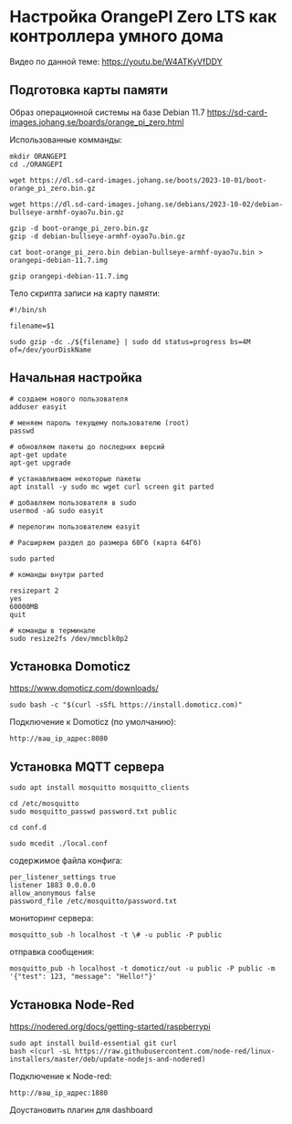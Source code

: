 # Настройка OrangePI Zero LTS как контроллера умного дома

Видео по данной теме:
https://youtu.be/W4ATKyVfDDY

## Подготовка карты памяти

Образ операционной системы на базе Debian 11.7
https://sd-card-images.johang.se/boards/orange_pi_zero.html

Использованные комманды:

    mkdir ORANGEPI
    cd ./ORANGEPI

    wget https://dl.sd-card-images.johang.se/boots/2023-10-01/boot-orange_pi_zero.bin.gz

    wget https://dl.sd-card-images.johang.se/debians/2023-10-02/debian-bullseye-armhf-oyao7u.bin.gz
    
    gzip -d boot-orange_pi_zero.bin.gz
    gzip -d debian-bullseye-armhf-oyao7u.bin.gz

    cat boot-orange_pi_zero.bin debian-bullseye-armhf-oyao7u.bin > orangepi-debian-11.7.img

    gzip orangepi-debian-11.7.img


Тело скрипта записи на карту памяти:

    #!/bin/sh

    filename=$1
    
    sudo gzip -dc ./${filename} | sudo dd status=progress bs=4M of=/dev/yourDiskName


## Начальная настройка

    # создаем нового пользователя
    adduser easyit

    # меняем пароль текущему пользователю (root)
    passwd

    # обновляем пакеты до последних версий
    apt-get update
    apt-get upgrade

    # устанавливаем некоторые пакеты
    apt install -y sudo mc wget curl screen git parted

    # добавляем пользователя в sudo
    usermod -aG sudo easyit

    # перелогин пользователем easyit

    # Расширяем раздел до размера 60Гб (карта 64Гб)

    sudo parted

    # команды внутри parted

    resizepart 2
    yes
    60000MB
    quit

    # команды в терминале
    sudo resize2fs /dev/mmcblk0p2

## Установка Domoticz

https://www.domoticz.com/downloads/

    sudo bash -c "$(curl -sSfL https://install.domoticz.com)"

Подключение к Domoticz (по умолчанию):

    http://ваш_ip_адрес:8080

## Установка MQTT сервера

    sudo apt install mosquitto mosquitto_clients
    
    cd /etc/mosquitto
    sudo mosquitto_passwd password.txt public

    cd conf.d

    sudo mcedit ./local.conf

содержимое файла конфига:
    
    per_listener_settings true
    listener 1883 0.0.0.0
    allow_anonymous false
    password_file /etc/mosquitto/password.txt

мониторинг сервера:

    mosquitto_sub -h localhost -t \# -u public -P public

отправка сообщения:

    mosquitto_pub -h localhost -t domoticz/out -u public -P public -m '{"test": 123, "message": "Hello!"}'

## Установка Node-Red

https://nodered.org/docs/getting-started/raspberrypi

    sudo apt install build-essential git curl
    bash <(curl -sL https://raw.githubusercontent.com/node-red/linux-installers/master/deb/update-nodejs-and-nodered)

Подключение к Node-red:

    http://ваш_ip_адрес:1880

Доустановить плагин для dashboard